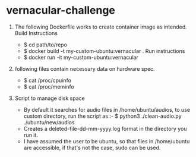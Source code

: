 # vernacular-challenge

1. The following Dockerfile works to create container image as intended.
    Build Instructions
    - $ cd path/to/repo
    - $ docker build -t my-custom-ubuntu:vernacular .
    Run instructions
    - $ docker run -it my-custom-ubuntu:vernacular

2. following files contain necessary data on hardware spec.
    - $ cat /proc/cpuinfo
    - $ cat /proc/meminfo

3. Script to manage disk space
    - By default it searches for audio files in /home/ubuntu/audios, to use custom directory,
      run the script as :-  $ python3 ./clean-audio.py ./ubuntu/new/audios
    - Creates a deleted-file-dd-mm-yyyy.log format in the directory you run it.
    - I have assumed the user to be ubuntu, so that files in /home/ubuntu are accessible,
      if that's not the case, sudo can be used.

